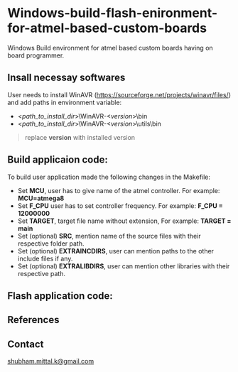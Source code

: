 # Windows-build-flash-enironment-for-atmel-based-custom-boards
Windows Build environment for atmel based custom boards having on board programmer.

## Insall necessay softwares
User needs to install WinAVR (https://sourceforge.net/projects/winavr/files/) and add paths in environment variable:
- <*path_to_install_dir*>\WinAVR-<*version*>\bin
- <*path_to_install_dir*>\WinAVR-<*version*>\utils\bin

> replace **version** with installed version
## Build applicaion code:
To build user application made the following changes in the Makefile:
- Set **MCU**, user has to give name of the atmel controller. For example: **MCU=atmega8**
- Set **F_CPU** user has to set controller frequency. For example: **F_CPU = 12000000**
- Set **TARGET**, target file name without extension, For example: **TARGET = main**
- Set (optional) **SRC**, mention name of the source files with their respective folder path.
- Set (optional) **EXTRAINCDIRS**, user can mention paths to the other include files if any.
- Set (optional) **EXTRALIBDIRS**, user can mention other libraries with their respective path.

## Flash application code:

## References

## Contact
shubham.mittal.k@gmail.com

